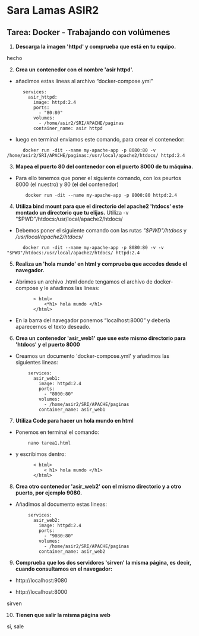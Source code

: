 # Sara Lamas ASIR2

## Tarea: Docker - Trabajando con volúmenes


1. **Descarga la imagen 'httpd' y comprueba que está en tu equipo.**

  hecho 




2. **Crea un contenedor con el nombre 'asir httpd'.**
   
  - añadimos estas líneas al archivo “docker-compose.yml”

```
      services:
        asir_httpd:
          image: httpd:2.4
          ports:
            - "80:80"
          volumes:
            - /home/asir2/SRI/APACHE/paginas
          container_name: asir httpd
```

  - luego en terminal enviamos este comando, para crear el contenedor:
```
      docker run -dit --name my-apache-app -p 8080:80 -v /home/asir2/SRI/APACHE/paginas:/usr/local/apache2/htdocs/ httpd:2.4
```


3. **Mapea el puerto 80 del contenedor con el puerto 8000 de tu máquina.**
  - Para ello tenemos que poner el siguiente comando, con los peurtos 8000 (el nuestro) y 80 (el del contenedor)
```
       docker run -dit --name my-apache-app -p 8000:80 httpd:2.4
```


4.  **Utiliza bind mount para que el directorio del apache2 'htdocs' este montado un directorio que tu elijas.**
Utiliza -v "$PWD"/htdocs:/usr/local/apache2/htdocs/

  - Debemos poner el siguiente comando con las rutas *"$PWD"/htdocs*   y   */usr/local/apache2/htdocs/*
```
      docker run -dit --name my-apache-app -p 8080:80 -v -v "$PWD"/htdocs:/usr/local/apache2/htdocs/ httpd:2.4
```


5. **Realiza un 'hola mundo' en html y comprueba que accedes desde el navegador.**

  - Abrimos un archivo .html donde tengamos el archivo de docker-compose y le añadimos las líneas:
```
          < html>
              <*h1> hola mundo </h1>
          </html>
```

  - En la barra del navegador ponemos “localhost:8000” y debería aparecernos el texto deseado.



6. **Crea un contenedor 'asir_web1' que use este mismo directorio para 'htdocs' y el puerto 8000**

  - Creamos un documento 'docker-compose.yml' y añadimos las siguientes lineas:
```
        services:
          asir_web1:
            image: httpd:2.4
            ports:
              - "8000:80"
            volumes:
              - /home/asir2/SRI/APACHE/paginas
            container_name: asir_web1
```



7. **Utiliza Code para hacer un hola mundo en html**
  - Ponemos en terminal el comando:
```
        nano tarea1.html
```
  - y escribimos dentro: 
```
          < html>
              < h1> hola mundo </h1>
          </html>
```



8. **Crea otro contenedor 'asir_web2' con el mismo directorio y a otro puerto, por ejemplo 9080.**

  - Añadimos al documento estas lineas:
```
        services:
          asir_web2:
            image: httpd:2.4
            ports:
              - "9080:80"
            volumes:
              - /home/asir2/SRI/APACHE/paginas
            container_name: asir_web2
```



9. **Comprueba que los dos servidores 'sirven' la misma página, es decir, cuando consultamos en el navegador:**

  - http://localhost:9080 

 -  http://localhost:8000

sirven



10. **Tienen que salir la misma página web**

  si, sale
